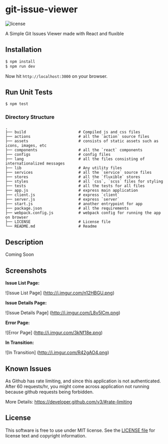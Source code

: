 # git-issue-viewer

![license](https://img.shields.io/badge/license-MIT-blue.svg)

A Simple Git Issues Viewer made with React and fluxible

## Installation

```bash
$ npm install
$ npm run dev
```
Now hit `http://localhost:3000` on your browser.

## Run Unit Tests

```bash
$ npm test
```

### Directory Structure

    .
    ├── build                       # Compiled js and css files
    ├── actions                     # all the `action` source files
    ├── assets                      # consists of static assets such as icons, images, etc
    ├── components                  # all the `react` components
    ├── configs                     # config files
    ├── lang                        # all the files consisting of internationalized messages 
    ├── lib                         # Any utility files
    ├── services                    # all the `service` source files
    ├── stores                      # all the `fluxible` stores
    ├── styles                      # all `css`, `scss` files for styling
    ├── tests                       # all the tests for all files
    ├── app.js                      # express main application
    ├── client.js                   # express `client`
    ├── server.js                   # express `server`
    ├── start.js                    # another entrypoint for app
    ├── package.json                # all the requirements
    ├── webpack.config.js           # webpack config for running the app on browser
    ├── LICENSE                     # License file
    └── README.md                   # Readme
    
## Description

Coming Soon

## Screenshots

**Issue List Page:**

![Issue List Page]
(http://i.imgur.com/n12HBGU.png)

**Issue Details Page:**

![Issue Details Page]
(http://i.imgur.com/L8v5lCm.png)

**Error Page:**

![Error Page]
(http://i.imgur.com/3kNf18e.png)

**In Transition:**

![In Transition]
(http://i.imgur.com/R42gAO4.png)

## Known Issues

As Github has rate limiting, and since this application is not authenticated. After 60 requests/hr, you might come across 
application not running because github requests being forbidden.

More Details: https://developer.github.com/v3/#rate-limiting

## License

This software is free to use under MIT license.
See the [LICENSE file][] for license text and copyright information.

[LICENSE file]: https://github.com/itssumitrai/git-issue-viewer/blob/master/LICENSE
